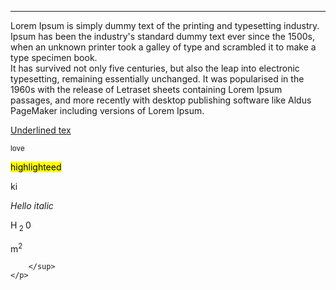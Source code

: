 <!DOCTYPE html>
<html lang="en">
<head>
    <meta charset="UTF-8">
    <meta name="viewport" content="width=device-width, initial-scale=1.0">
    <title>Sample Web Page</title>
</head>
<body>
<p>
    <hr>
   Lorem Ipsum is simply dummy text of the printing and typesetting industry.<br>Ipsum has been the industry's standard dummy text ever since the 1500s, when an unknown printer took a galley of type and scrambled it to make a type specimen book. <br>
    It has survived not only five centuries, but also the leap into electronic typesetting, remaining essentially unchanged.
     It was popularised in the 1960s with the release of Letraset sheets containing Lorem Ipsum passages, and more recently with desktop publishing software like Aldus PageMaker including versions of Lorem Ipsum.
</p>
<p>
 <u> Underlined tex </u>
 <p>
    <small>
 love
    </small>
 </p>
 <p></p>
    <mark>
        highlighteed
    </mark>
</p>
<p>
    ki

</p><i>
        Hello italic
    </i>
 </p></p>
<p>
    H<sub>
        2
    </sub>0    
    <p>
       m<sup>2
            
        </sup>
    </p>     
</p>
</h1>
</body>
</html>
